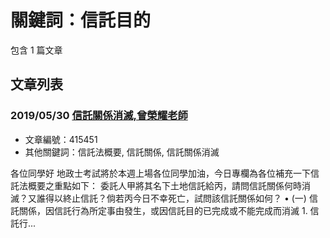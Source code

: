 # 關鍵詞：信託目的

包含 1 篇文章

## 文章列表

### 2019/05/30 [信託關係消滅,曾榮耀老師](../../articles/415451_%E4%BF%A1%E8%A8%97%E9%97%9C%E4%BF%82%E6%B6%88%E6%BB%85%2C%E6%9B%BE%E6%A6%AE%E8%80%80%E8%80%81%E5%B8%AB.md)
- 文章編號：415451
- 其他關鍵詞：信託法概要, 信託關係, 信託關係消滅

各位同學好 地政士考試將於本週上場各位同學加油，今日專欄為各位補充一下信託法概要之重點如下： 委託人甲將其名下土地信託給丙，請問信託關係何時消滅？又誰得以終止信託？倘若丙今日不幸死亡，試問該信託關係如何？ • (一) 信託關係，因信託行為所定事由發生，或因信託目的已完成或不能完成而消滅 1. 信託行...
